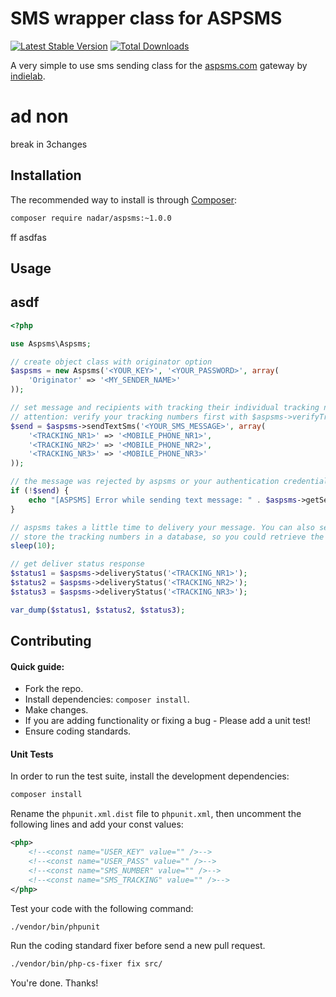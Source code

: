 # SMS wrapper class for ASPSMS

[![Latest Stable Version](https://poser.pugx.org/nadar/aspsms/v/stable)](https://packagist.org/packages/nadar/aspsms)
[![Total Downloads](https://poser.pugx.org/nadar/aspsms/downloads)](https://packagist.org/packages/nadar/aspsms)
     
A very simple to use sms sending class for the [aspsms.com](http://aspsms.com) gateway by [indielab](http://www.indielab.ch).

#   ad non
  break  in    3changes

## Installation
  
The recommended way to install is through [Composer](http://getcomposer.org):

```sh
composer require nadar/aspsms:~1.0.0
```
   ff   asdfas
## Usage
 
##   asdf
 
```php
<?php

use Aspsms\Aspsms;

// create object class with originator option
$aspsms = new Aspsms('<YOUR_KEY>', '<YOUR_PASSWORD>', array(
    'Originator' => '<MY_SENDER_NAME>'
));

// set message and recipients with tracking their individual tracking numbers.
// attention: verify your tracking numbers first with $aspsms->verifyTrackingNumber(..);
$send = $aspsms->sendTextSms('<YOUR_SMS_MESSAGE>', array(
    '<TRACKING_NR1>' => '<MOBILE_PHONE_NR1>',
    '<TRACKING_NR2>' => '<MOBILE_PHONE_NR2>',
    '<TRACKING_NR3>' => '<MOBILE_PHONE_NR3>'
));

// the message was rejected by aspsms or your authentication credentials where wrong.
if (!$send) {
    echo "[ASPSMS] Error while sending text message: " . $aspsms->getSendStatus();
}

// aspsms takes a little time to delivery your message. You can also send the message and
// store the tracking numbers in a database, so you could retrieve the delivery status later.
sleep(10);

// get deliver status response
$status1 = $aspsms->deliveryStatus('<TRACKING_NR1>');
$status2 = $aspsms->deliveryStatus('<TRACKING_NR2>');
$status3 = $aspsms->deliveryStatus('<TRACKING_NR3>');

var_dump($status1, $status2, $status3);
```

## Contributing

#### Quick guide:

+ Fork the repo.
+ Install dependencies: `composer install`.
+ Make changes.
+ If you are adding functionality or fixing a bug - Please add a unit test!
+ Ensure coding standards.

#### Unit Tests

In order to run the test suite, install the development dependencies:

```sh
composer install
```

Rename the `phpunit.xml.dist` file to `phpunit.xml`, then uncomment the following lines and add your const values:

```xml
<php>
    <!--<const name="USER_KEY" value="" />-->
    <!--<const name="USER_PASS" value="" />-->
    <!--<const name="SMS_NUMBER" value="" />-->
    <!--<const name="SMS_TRACKING" value="" />-->
</php>
```

Test your code with the following command:

```sh
./vendor/bin/phpunit
```

Run the coding standard fixer before send a new pull request.

```sh
./vendor/bin/php-cs-fixer fix src/
```

You're done. Thanks!